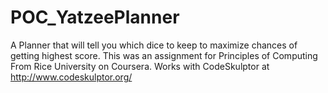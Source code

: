 # POC_YatzeePlanner
A Planner that will tell you which dice to keep to maximize chances of getting highest score. This was an assignment for Principles of Computing From Rice University on Coursera. Works with CodeSkulptor at http://www.codeskulptor.org/
